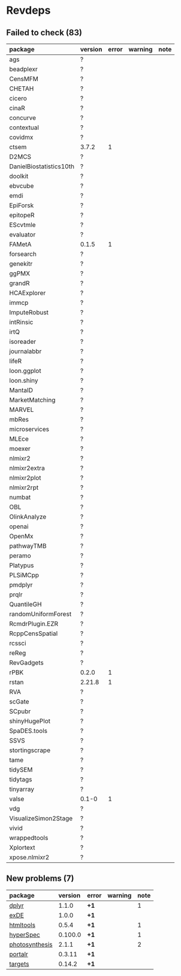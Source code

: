 # Revdeps

## Failed to check (83)

|package                 |version |error |warning |note |
|:-----------------------|:-------|:-----|:-------|:----|
|ags                     |?       |      |        |     |
|beadplexr               |?       |      |        |     |
|CensMFM                 |?       |      |        |     |
|CHETAH                  |?       |      |        |     |
|cicero                  |?       |      |        |     |
|cinaR                   |?       |      |        |     |
|concurve                |?       |      |        |     |
|contextual              |?       |      |        |     |
|covidmx                 |?       |      |        |     |
|ctsem                   |3.7.2   |1     |        |     |
|D2MCS                   |?       |      |        |     |
|DanielBiostatistics10th |?       |      |        |     |
|doolkit                 |?       |      |        |     |
|ebvcube                 |?       |      |        |     |
|emdi                    |?       |      |        |     |
|EpiForsk                |?       |      |        |     |
|epitopeR                |?       |      |        |     |
|EScvtmle                |?       |      |        |     |
|evaluator               |?       |      |        |     |
|FAMetA                  |0.1.5   |1     |        |     |
|forsearch               |?       |      |        |     |
|genekitr                |?       |      |        |     |
|ggPMX                   |?       |      |        |     |
|grandR                  |?       |      |        |     |
|HCAExplorer             |?       |      |        |     |
|immcp                   |?       |      |        |     |
|ImputeRobust            |?       |      |        |     |
|intRinsic               |?       |      |        |     |
|irtQ                    |?       |      |        |     |
|isoreader               |?       |      |        |     |
|journalabbr             |?       |      |        |     |
|lifeR                   |?       |      |        |     |
|loon.ggplot             |?       |      |        |     |
|loon.shiny              |?       |      |        |     |
|MantaID                 |?       |      |        |     |
|MarketMatching          |?       |      |        |     |
|MARVEL                  |?       |      |        |     |
|mbRes                   |?       |      |        |     |
|microservices           |?       |      |        |     |
|MLEce                   |?       |      |        |     |
|moexer                  |?       |      |        |     |
|nlmixr2                 |?       |      |        |     |
|nlmixr2extra            |?       |      |        |     |
|nlmixr2plot             |?       |      |        |     |
|nlmixr2rpt              |?       |      |        |     |
|numbat                  |?       |      |        |     |
|OBL                     |?       |      |        |     |
|OlinkAnalyze            |?       |      |        |     |
|openai                  |?       |      |        |     |
|OpenMx                  |?       |      |        |     |
|pathwayTMB              |?       |      |        |     |
|peramo                  |?       |      |        |     |
|Platypus                |?       |      |        |     |
|PLSiMCpp                |?       |      |        |     |
|pmdplyr                 |?       |      |        |     |
|prqlr                   |?       |      |        |     |
|QuantileGH              |?       |      |        |     |
|randomUniformForest     |?       |      |        |     |
|RcmdrPlugin.EZR         |?       |      |        |     |
|RcppCensSpatial         |?       |      |        |     |
|rcssci                  |?       |      |        |     |
|reReg                   |?       |      |        |     |
|RevGadgets              |?       |      |        |     |
|rPBK                    |0.2.0   |1     |        |     |
|rstan                   |2.21.8  |1     |        |     |
|RVA                     |?       |      |        |     |
|scGate                  |?       |      |        |     |
|SCpubr                  |?       |      |        |     |
|shinyHugePlot           |?       |      |        |     |
|SpaDES.tools            |?       |      |        |     |
|SSVS                    |?       |      |        |     |
|stortingscrape          |?       |      |        |     |
|tame                    |?       |      |        |     |
|tidySEM                 |?       |      |        |     |
|tidytags                |?       |      |        |     |
|tinyarray               |?       |      |        |     |
|valse                   |0.1-0   |1     |        |     |
|vdg                     |?       |      |        |     |
|VisualizeSimon2Stage    |?       |      |        |     |
|vivid                   |?       |      |        |     |
|wrappedtools            |?       |      |        |     |
|Xplortext               |?       |      |        |     |
|xpose.nlmixr2           |?       |      |        |     |

## New problems (7)

|package        |version |error  |warning |note |
|:--------------|:-------|:------|:-------|:----|
|[dplyr](problems.md#dplyr)|1.1.0   |__+1__ |        |1    |
|[exDE](problems.md#exde)|1.0.0   |__+1__ |        |     |
|[htmltools](problems.md#htmltools)|0.5.4   |__+1__ |        |1    |
|[hyperSpec](problems.md#hyperspec)|0.100.0 |__+1__ |        |1    |
|[photosynthesis](problems.md#photosynthesis)|2.1.1   |__+1__ |        |2    |
|[portalr](problems.md#portalr)|0.3.11  |__+1__ |        |     |
|[targets](problems.md#targets)|0.14.2  |__+1__ |        |     |

